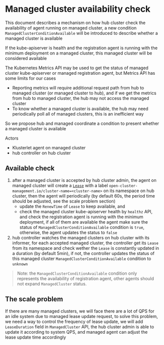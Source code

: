 # Managed cluster availability check

This document describes a mechanism on how hub cluster check the availability of agent running
on managed cluster, a new condition `ManagedClusterConditionAvailable` will be introduced to describe
whether a managed cluster is available

If the kube-apiserver is health and the registration agent is running with the minimum
deployment on a managed cluster, this managed cluster will be considered available

The Kubernetes Metrics API may be used to get the status of managed cluster kube-apiserver or managed
registration agent, but Metrics API has some limits for our cases

- Reporting metrics will require additional request path from hub to managed cluster (or managed cluster to hub), and
if we get the metrics from hub to managed cluster, the hub may not access the managed cluster
- To know whether a managed cluster is available, the hub may need periodically poll all of managed
clusters, this is an inefficient way

So we propose hub and managed coordinate a condition to present whether a managed cluster is available

Actors

- Klusterlet agent on managed cluster
- hub controller on hub cluster

## Available check

1. after a managed cluster is accepted by hub cluster admin, the agent on managed cluster will
create a [`Lease`](https://github.com/kubernetes/api/blob/master/coordination/v1/types.go#L27) with
a label `open-cluster-management.io/cluster-name=<cluster-name>` on its namespace on hub cluster,
then the agent will periodically (by default 60s, the period time should be adjusted, see the scale
problem section)
    - update the `RenewTime` of `Lease` to keep available, and
    - check the managed cluster kube-apiserver health by `healthz` API, and check the
    registration agent is running with the minimum deployment, if all of them are
    available the agent make sure the status of `ManagedClusterConditionAvailable`
    condition is `true`, otherwise, the agent updates the status to `false`
2. hub controller watches the managed clusters on hub cluster with its informer, for
each accepted managed cluster, the controller get its `Lease` from its namespace and check
wether the `Lease` is constantly updated in a duration (by default 5min), if not, the
controller updates the status of this managed cluster `ManagedClusterConditionAvailable`
condition to `unknown`

> Note: the `ManagedClusterConditionAvailable` condition only represents the availability of
registration agent, other agents should not expand `ManagedCluster` status.

## The scale problem

If there are many managed clusters, we will face there are a lot of QPS for an idle system due to
managed lease update request, to solve this problem, we need a way to control the frequency of
lease update, we will add `LeaseDuration` field in `ManagedCluster` API, the hub cluster admin is
able to update it according to system QPS, and managed agent can adjust the lease update time
accordingly
